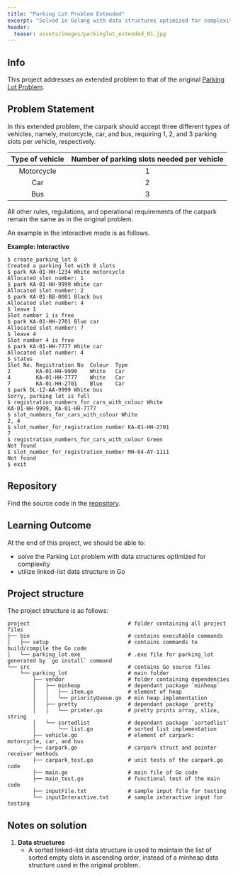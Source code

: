 ```yaml
---
title: "Parking Lot Problem Extended"
excerpt: "Solved in Golang with data structures optimized for complexity"
header:
  teaser: assets/images/parkinglot_extended_01.jpg
---
```


<!-- {% include toc %} -->

## Info

This project addresses an extended problem to that of the original [Parking Lot Problem](https://adaickalavan.github.io/portfolio/parking_lot_problem/).

## Problem Statement

In this extended problem, the carpark should accept three different types of vehicles, namely, motorcycle, car, and bus, requiring 1, 2, and 3 parking slots per vehicle, respectively.

| Type of vehicle   |  Number of parking slots needed per vehicle |
|:-----------------:|:-------------------------------------------:|
| Motorcycle        |                      1                      |
| Car               |                      2                      |
| Bus               |                      3                      |

All other rules, regulations, and operational requirements of the carpark remain the same as in the original problem.

An example in the interactive mode is as follows.

**Example: Interactive**

```
$ create_parking_lot 8
Created a parking lot with 8 slots
$ park KA-01-HH-1234 White motorcycle
Allocated slot number: 1
$ park KA-01-HH-9999 White car
Allocated slot number: 2
$ park KA-01-BB-0001 Black bus
Allocated slot number: 4
$ leave 1
Slot number 1 is free
$ park KA-01-HH-2701 Blue car
Allocated slot number: 7
$ leave 4
Slot number 4 is free
$ park KA-01-HH-7777 White car
Allocated slot number: 4
$ status
Slot No. Registration No  Colour  Type
2        KA-01-HH-9999    White   Car
4        KA-01-HH-7777    White   Car
7        KA-01-HH-2701    Blue    Car
$ park DL-12-AA-9999 White bus
Sorry, parking lot is full
$ registration_numbers_for_cars_with_colour White
KA-01-HH-9999, KA-01-HH-7777
$ slot_numbers_for_cars_with_colour White
2, 4
$ slot_number_for_registration_number KA-01-HH-2701
7
$ registration_numbers_for_cars_with_colour Green
Not found
$ slot_number_for_registration_number MH-04-AY-1111
Not found
$ exit
```

## Repository

Find the source code in the [repository](https://github.com/Adaickalavan/Parking-Lot-Problem-Extended).

## Learning Outcome

At the end of this project, we should be able to:

+ solve the Parking Lot problem with data structures optimized for complexity
+ utilize linked-list data structure in Go

## Project structure

The project structure is as follows:

```text
project                               # folder containing all project files
├── bin                               # contains executable commands
│   ├── setup                         # contains commands to build/compile the Go code
│   └── parking_lot.exe               # .exe file for parking_lot generated by `go install` command
└── src                               # contains Go source files
    └── parking_lot                   # main folder
        ├── vendor                    # folder containing dependencies
        │   ├── minheap               # dependant package `minheap`  
        │   │   ├── item.go           # element of heap
        │   │   └── priorityQueue.go  # min heap implementation
        │   ├── pretty                # dependant package `pretty`  
        │   │   └── printer.go        # pretty prints array, slice, string
        │   └── sortedlist            # dependant package `sortedlist`  
        │       └── list.go           # sorted list implementation
        ├── vehicle.go                # element of carpark: motorcycle, car, and bus
        ├── carpark.go                # carpark struct and pointer receiver methods
        ├── carpark_test.go           # unit tests of the carpark.go code
        ├── main.go                   # main file of Go code
        ├── main_test.go              # functional test of the main code
        ├── inputFile.txt             # sample input file for testing
        └── inputInteractive.txt      # sample interactive input for testing
```

## Notes on solution

1. **Data structures**
   + A sorted linked-list data structure is used to maintain the list of sorted empty slots in ascending order, instead of a minheap data structure used in the original problem.